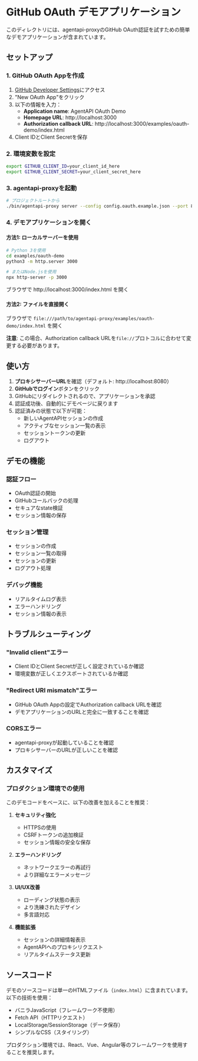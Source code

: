 # GitHub OAuth デモアプリケーション

このディレクトリには、agentapi-proxyのGitHub OAuth認証を試すための簡単なデモアプリケーションが含まれています。

## セットアップ

### 1. GitHub OAuth Appを作成

1. [GitHub Developer Settings](https://github.com/settings/developers)にアクセス
2. "New OAuth App"をクリック
3. 以下の情報を入力：
   - **Application name**: AgentAPI OAuth Demo
   - **Homepage URL**: http://localhost:3000
   - **Authorization callback URL**: http://localhost:3000/examples/oauth-demo/index.html
4. Client IDとClient Secretを保存

### 2. 環境変数を設定

```bash
export GITHUB_CLIENT_ID=your_client_id_here
export GITHUB_CLIENT_SECRET=your_client_secret_here
```

### 3. agentapi-proxyを起動

```bash
# プロジェクトルートから
./bin/agentapi-proxy server --config config.oauth.example.json --port 8080
```

### 4. デモアプリケーションを開く

#### 方法1: ローカルサーバーを使用

```bash
# Python 3を使用
cd examples/oauth-demo
python3 -m http.server 3000

# またはNode.jsを使用
npx http-server -p 3000
```

ブラウザで http://localhost:3000/index.html を開く

#### 方法2: ファイルを直接開く

ブラウザで `file:///path/to/agentapi-proxy/examples/oauth-demo/index.html` を開く

**注意**: この場合、Authorization callback URLを`file://`プロトコルに合わせて変更する必要があります。

## 使い方

1. **プロキシサーバーURL**を確認（デフォルト: http://localhost:8080）
2. **GitHubでログイン**ボタンをクリック
3. GitHubにリダイレクトされるので、アプリケーションを承認
4. 認証成功後、自動的にデモページに戻ります
5. 認証済みの状態で以下が可能：
   - 新しいAgentAPIセッションの作成
   - アクティブなセッション一覧の表示
   - セッショントークンの更新
   - ログアウト

## デモの機能

### 認証フロー
- OAuth認証の開始
- GitHubコールバックの処理
- セキュアなstate検証
- セッション情報の保存

### セッション管理
- セッションの作成
- セッション一覧の取得
- セッションの更新
- ログアウト処理

### デバッグ機能
- リアルタイムログ表示
- エラーハンドリング
- セッション情報の表示

## トラブルシューティング

### "Invalid client"エラー
- Client IDとClient Secretが正しく設定されているか確認
- 環境変数が正しくエクスポートされているか確認

### "Redirect URI mismatch"エラー
- GitHub OAuth Appの設定でAuthorization callback URLを確認
- デモアプリケーションのURLと完全に一致することを確認

### CORSエラー
- agentapi-proxyが起動していることを確認
- プロキシサーバーのURLが正しいことを確認

## カスタマイズ

### プロダクション環境での使用

このデモコードをベースに、以下の改善を加えることを推奨：

1. **セキュリティ強化**
   - HTTPSの使用
   - CSRFトークンの追加検証
   - セッション情報の安全な保存

2. **エラーハンドリング**
   - ネットワークエラーの再試行
   - より詳細なエラーメッセージ

3. **UI/UX改善**
   - ローディング状態の表示
   - より洗練されたデザイン
   - 多言語対応

4. **機能拡張**
   - セッションの詳細情報表示
   - AgentAPIへのプロキシリクエスト
   - リアルタイムステータス更新

## ソースコード

デモのソースコードは単一のHTMLファイル（`index.html`）に含まれています。以下の技術を使用：

- バニラJavaScript（フレームワーク不使用）
- Fetch API（HTTPリクエスト）
- LocalStorage/SessionStorage（データ保存）
- シンプルなCSS（スタイリング）

プロダクション環境では、React、Vue、Angular等のフレームワークを使用することを推奨します。